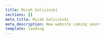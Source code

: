 ```yaml
---
title: Micah Galicinski
sections: []
meta_title: Micah Galicinski
meta_description: New website coming soon!
template: landing
---
```

